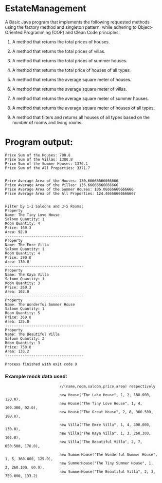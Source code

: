# EstateManagement

A Basic Java program that implements the following requested methods using the factory method and singleton pattern, while adhering to Object-Oriented Programming (OOP) and Clean Code principles.

1. A method that returns the total prices of houses.
2. A method that returns the total prices of villas.
3. A method that returns the total prices of summer houses.
4. A method that returns the total price of houses of all types.

5. A method that returns the average square meter of houses.
6. A method that returns the average square meter of villas.
7. A method that returns the average square meter of summer houses.
8. A method that returns the average square meter of houses of all types.
 
9. A method that filters and returns all houses of all types based on the number of rooms and living rooms.




# Program output:

```
Price Sum of the Houses: 700.8
Price Sum of the Villas: 1300.8
Price Sum of the Summer Houses: 1370.1
Price Sum of the All Properties: 3371.7


Price Average Area of the Houses: 130.66666666666666
Price Average Area of the Villas: 136.66666666666666
Price Average Area of the Summer Houses: 106.06666666666666
Price Average Area of the All Properties: 124.46666666666667


Filter by 1-2 Saloons and 3-5 Rooms: 
Property
Name: The Tiny Love House
Saloon Quantity: 1
Room Quantity: 4
Price: 160.3
Area: 92.0
------------------------------------
Property
Name: The Emre Villa
Saloon Quantity: 1
Room Quantity: 4
Price: 390.0
Area: 130.0
------------------------------------
Property
Name: The Kaya Villa
Saloon Quantity: 1
Room Quantity: 3
Price: 260.3
Area: 102.0
------------------------------------
Property
Name: The Wonderful Summer House
Saloon Quantity: 1
Room Quantity: 5
Price: 360.0
Area: 125.0
------------------------------------
Property
Name: The Beautiful Villa
Saloon Quantity: 2
Room Quantity: 3
Price: 750.0
Area: 133.2
------------------------------------

Process finished with exit code 0
```

### Example mock data used:

```
                         //(name,room,saloon,price,area) respectively

                         new House("The Lake House", 1, 2, 180.000, 120.0),
                         new House("The Tiny Love House", 1, 4, 160.300, 92.0),
                         new House("The Great House", 2, 8, 360.500, 180.0),

                         new Villa("The Emre Villa", 1, 4, 390.000, 130.0),
                         new Villa("The Kaya Villa", 1, 3, 260.300, 102.0),
                         new Villa("The Beautiful Villa", 2, 7, 650.500, 178.0),

                         new SummerHouse("The Wonderful Summer House", 1, 5, 360.000, 125.0),
                         new SummerHouse("The Tiny Summer House", 1, 2, 260.100, 60.0),
                         new SummerHouse("The Beautiful Villa", 2, 3, 750.000, 133.2)
```
